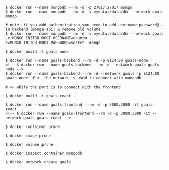 <!-- mongo container -->

    $ docker run --name mongodb --rm -d -p 27017:27017 mongo
    $ docker run --name mongodb --rm -d -v mydata:/data/db --network goals mongo

    # note: if you add authentication you need to add username:password@.. in backend (monga api) & remove old volume
    $ docker run --name mongodb --rm -d -v mydata:/data/db --network goals -e MONGO_INITDB_ROOT_USERNAME=ubuntu -e=MONGO_INITDB_ROOT_PASSWORD=secret  mongo

<!-- back-end (node) -->

    $ docker build -t goals-node .

    $ docker run --name goals-backend --rm -d -p 8124:80 goals-node
    <!-- $ docker run --name goals-backend --rm -d --network goals goals-node -->
    $ docker run --name goals-backend --rm -d --network goals -p 8124:80 goals-node  # <~ the network is used to connect with mongodb
                                                                                     # <~ while the port is to connect with the frontend

<!-- front-end (react) -->

    $ docker build -t goals-react .

    $ docker run --name goals-frontend --rm -d -p 3000:3000 -it goals-react     
    <!-- $ docker run --name goals-frontend --rm -d -p 3000:3000 -it --network goals goals-react -->

<!-- other -->

    $ docker container prune

    $ docker image prune

    $ docker volume prune       

    $ docker inspect container mongodb

    $ docker network create goals